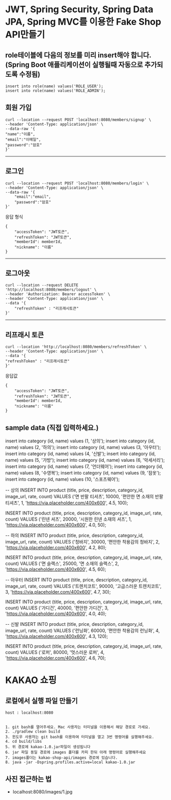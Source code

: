 # JWT, Spring Security, Spring Data JPA, Spring MVC를 이용한 Fake Shop API만들기


## role테이블에 다음의 정보를 미리 insert해야 합니다. (Spring Boot 애플리케이션이 실행될때 자동으로 추가되도록 수정됨)

```
insert into role(name) values('ROLE_USER');
insert into role(name) values('ROLE_ADMIN');
```




## 회원 가입

```
curl --location --request POST 'localhost:8080/members/signup' \
--header 'Content-Type: application/json' \
--data-raw '{
"name":"이름",
"email":"이메일",
"password":"암호"
}'
```

---

## 로그인

```
curl --location --request POST 'localhost:8080/members/login' \
--header 'Content-Type: application/json' \
--data-raw '{
    "email":"email",
    "password":"암호"
}'
```

응답 형식

```
{
    "accessToken": "JWT토큰",
    "refreshToken": "JWT토큰",
    "memberId": memberId,
    "nickname": "이름"
}
```

---

## 로그아웃

```
curl --location --request DELETE 'http://localhost:8080/members/logout' \
--header 'Authorization: Bearer accessToken' \
--header 'Content-Type: application/json' \
--data '{
    "refreshToken" : "리프래시토큰"
}'
```
---

## 리프래시 토큰

```
curl --location 'http://localhost:8080/members/refreshToken' \
--header 'Content-Type: application/json' \
--data '{
"refreshToken" : "리프래시토큰"
}'
```

응답값

```
{
    "accessToken": "JWT토큰",
    "refreshToken": "JWT토큰",
    "memberId": memberId,
    "nickname": "이름"
}
```


## sample data (직접 입력하세요.)

insert into category (id, name) values (1, '상의');
insert into category (id, name) values (2, '하의');
insert into category (id, name) values (3, '아우터');
insert into category (id, name) values (4, '신발');
insert into category (id, name) values (5, '가방');
insert into category (id, name) values (6, '악세서리');
insert into category (id, name) values (7, '언더웨어');
insert into category (id, name) values (8, '수영복');
insert into category (id, name) values (9, '잠옷');
insert into category (id, name) values (10, '스포츠웨어');



-- 상의
INSERT INTO product (title, price, description, category_id, image_url, rate, count) VALUES ('면 반팔 티셔츠', 10000, '편안한 면 소재의 반팔 티셔츠', 1, 'https://via.placeholder.com/400x600', 4.5, 100);

INSERT INTO product (title, price, description, category_id, image_url, rate, count) VALUES ('린넨 셔츠', 20000, '시원한 린넨 소재의 셔츠', 1, 'https://via.placeholder.com/400x600', 4.0, 50);

-- 하의
INSERT INTO product (title, price, description, category_id, image_url, rate, count) VALUES ('청바지', 30000, '편안한 착용감의 청바지', 2, 'https://via.placeholder.com/400x600', 4.2, 80);

INSERT INTO product (title, price, description, category_id, image_url, rate, count) VALUES ('면 슬랙스', 25000, '면 소재의 슬랙스', 2, 'https://via.placeholder.com/400x600', 4.5, 60);

-- 아우터
INSERT INTO product (title, price, description, category_id, image_url, rate, count) VALUES ('트렌치코트', 90000, '고급스러운 트렌치코트', 3, 'https://via.placeholder.com/400x600', 4.7, 30);

INSERT INTO product (title, price, description, category_id, image_url, rate, count) VALUES ('가디건', 40000, '편안한 가디건', 3, 'https://via.placeholder.com/400x600', 4.0, 40);

-- 신발
INSERT INTO product (title, price, description, category_id, image_url, rate, count) VALUES ('런닝화', 60000, '편안한 착용감의 런닝화', 4, 'https://via.placeholder.com/400x600', 4.3, 120);

INSERT INTO product (title, price, description, category_id, image_url, rate, count) VALUES ('로퍼', 80000, '멋스러운 로퍼', 4, 'https://via.placeholder.com/400x600', 4.6, 70);




# KAKAO 쇼핑

## 로컬에서 실행 파일 만들기
```text
host : localhost:8080


1. git bash를 열어주세요. Mac 사용자는 터미널을 이용해서 해당 경로로 가세요.
2. ./gradlew clean build
3. 윈도우 사용자는 git bash를 이용하여 터미널을 열고 3번 명령어를 실행해주세요.
4. cd build/libs
5. 위 경로에 kakao-1.0.jar파일이 생성됩니다
6. jar 파일 동일 경로에 images 폴더를 카피 한뒤 아래 명령어로 실행해주세요
7. images폴더는 kakao-shop-api/images 경로에 있습니다.
8. java -jar -Dspring.profiles.active=local kakao-1.0.jar
```

## 사진 접근하는 법
- localhost:8080/images/1.jpg

